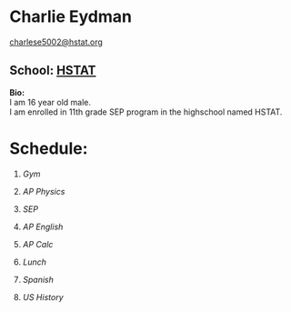 # Charlie Eydman

charlese5002@hstat.org

## School: [HSTAT](http://hstat.org/)

**Bio:** <br>I am 16 year old male.<br> I am enrolled in 11th grade SEP program in the highschool named HSTAT.<br>

Schedule:
========
1) _Gym_

2) _AP Physics_

3) _SEP_

4) _AP English_

5) _AP Calc_

6) _Lunch_

7) _Spanish_

8) _US History_